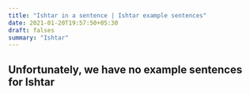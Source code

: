```yaml
---
title: "Ishtar in a sentence | Ishtar example sentences"
date: 2021-01-20T19:57:50+05:30
draft: falses
summary: "Ishtar"
---
```

## Unfortunately, we have no example sentences for Ishtar                 
